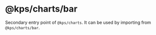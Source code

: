 # @kps/charts/bar

Secondary entry point of `@kps/charts`. It can be used by importing from `@kps/charts/bar`.
